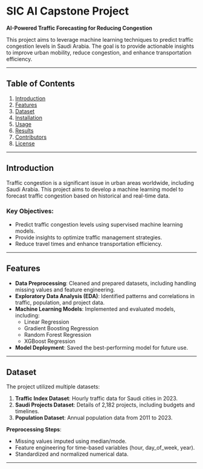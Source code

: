 # SIC AI Capstone Project

**AI-Powered Traffic Forecasting for Reducing Congestion**

This project aims to leverage machine learning techniques to predict traffic congestion levels in Saudi Arabia. The goal is to provide actionable insights to improve urban mobility, reduce congestion, and enhance transportation efficiency.

---

## Table of Contents
1. [Introduction](#introduction)
2. [Features](#features)
3. [Dataset](#dataset)
4. [Installation](#installation)
5. [Usage](#usage)
6. [Results](#results)
7. [Contributors](#contributors)
8. [License](#license)

---

## Introduction

Traffic congestion is a significant issue in urban areas worldwide, including Saudi Arabia. This project aims to develop a machine learning model to forecast traffic congestion based on historical and real-time data. 

### Key Objectives:
- Predict traffic congestion levels using supervised machine learning models.
- Provide insights to optimize traffic management strategies.
- Reduce travel times and enhance transportation efficiency.

---

## Features
- **Data Preprocessing**: Cleaned and prepared datasets, including handling missing values and feature engineering.
- **Exploratory Data Analysis (EDA)**: Identified patterns and correlations in traffic, population, and project data.
- **Machine Learning Models**: Implemented and evaluated models, including:
  - Linear Regression
  - Gradient Boosting Regression
  - Random Forest Regression
  - XGBoost Regression
- **Model Deployment**: Saved the best-performing model for future use.

---

## Dataset
The project utilized multiple datasets:
1. **Traffic Index Dataset**: Hourly traffic data for Saudi cities in 2023.
2. **Saudi Projects Dataset**: Details of 2,182 projects, including budgets and timelines.
3. **Population Dataset**: Annual population data from 2011 to 2023.

**Preprocessing Steps**:
- Missing values imputed using median/mode.
- Feature engineering for time-based variables (hour, day_of_week, year).
- Standardized and normalized numerical data.

---
